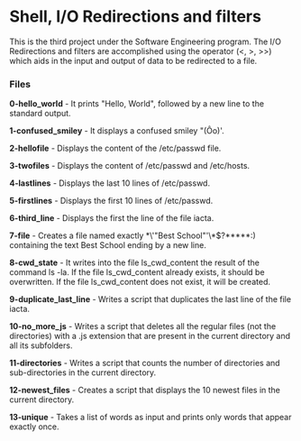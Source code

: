 # Shell, I/O Redirections and filters
This is the third project under the Software Engineering program.
The I/O Redirections and filters are accomplished using the operator (<, >, >>) which aids in the input and output of data to be redirected to a file.

### Files

**0-hello_world** - It prints "Hello, World", followed by a new line to the standard output.

**1-confused_smiley** - It displays a confused smiley "(Ôo)'.

**2-hellofile** - Displays the content of the /etc/passwd file.

**3-twofiles** - Displays the content of /etc/passwd and /etc/hosts.

**4-lastlines** - Displays the last 10 lines of /etc/passwd.

**5-firstlines** - Displays the first 10 lines of /etc/passwd.

**6-third_line** - Displays the first the line of the file iacta.

**7-file** - Creates a file named exactly \*\\'"Best School"\'\\*$\?\*\*\*\*\*:) containing the text Best School ending by a new line.

**8-cwd_state** - It writes into the file ls_cwd_content the result of the command ls -la. If the file ls_cwd_content already exists, it should be overwritten. If the file ls_cwd_content does not exist, it will be created.

**9-duplicate_last_line** - Writes a script that duplicates the last line of the file iacta.

**10-no_more_js** - Writes a script that deletes all the regular files (not the directories) with a .js extension that are present in the current directory and all its subfolders.

**11-directories** - Writes a script that counts the number of directories and sub-directories in the current directory.

**12-newest_files** - Creates a script that displays the 10 newest files in the current directory.

**13-unique** - Takes a list of words as input and prints only words that appear exactly once.
